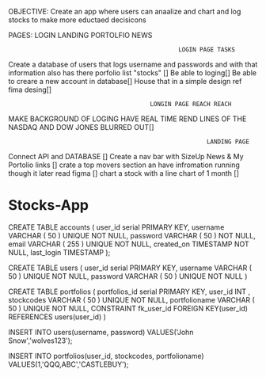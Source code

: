 OBJECTIVE: Create an app where users can anaalize and chart and log stocks to make more eductaed decisicons

PAGES:
LOGIN
LANDING
PORTOLFIO 
NEWS 

                                                    LOGIN PAGE TASKS

Create a database  of users that logs username and passwords and with that information also has there porfolio list "stocks" []
 Be able to loging[] 
 Be able to creare a new account in database[]
 House that in  a simple design ref fima desing[]

                                
                                
                                            LONGIN PAGE REACH REACH
 MAKE BACKGROUND OF LOGING HAVE REAL TIME REND LINES OF THE NASDAQ AND DOW JONES BLURRED OUT[]


                                                            LANDING PAGE
Connect API and DATABASE []
Create a nav bar with SizeUp News & My Portolio links []
crate a top movers section an have infromation running though it later  read figma []
chart a stock with a line chart of 1 month []
# Stocks-App

CREATE TABLE accounts (
	user_id serial PRIMARY KEY,
	username VARCHAR ( 50 ) UNIQUE NOT NULL,
	password VARCHAR ( 50 ) NOT NULL,
	email VARCHAR ( 255 ) UNIQUE NOT NULL,
	created_on TIMESTAMP NOT NULL,
        last_login TIMESTAMP 
);

CREATE TABLE users (
    user_id serial PRIMARY KEY,
    username VARCHAR ( 50 ) UNIQUE NOT NULL,
    password VARCHAR ( 50 ) UNIQUE NOT NULL
)

CREATE TABLE portfolios (
    portfolios_id serial PRIMARY KEY,
    user_id INT ,
    stockcodes VARCHAR ( 50 ) UNIQUE NOT NULL,
    portfolioname VARCHAR ( 50 ) UNIQUE NOT NULL,
    CONSTRAINT fk_user_id
        FOREIGN KEY(user_id)
        REFERENCES users(user_id)
)

INSERT INTO  users(username, password)
VALUES('John Snow','wolves123');

INSERT INTO  portfolios(user_id, stockcodes, portfolioname)
VALUES(1,'QQQ,ABC','CASTLEBUY');